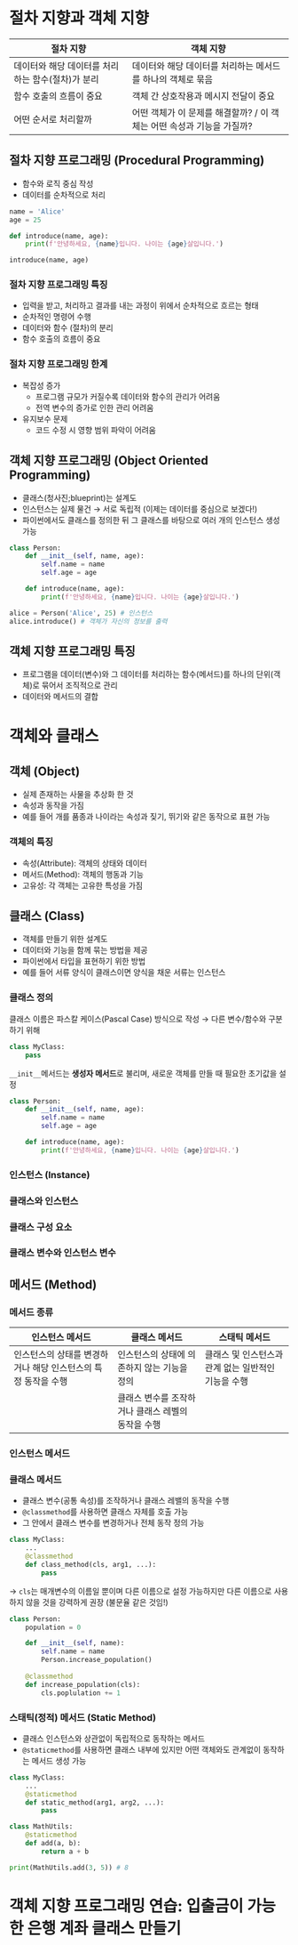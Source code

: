 # 절차 지향과 객체 지향
|절차 지향|객체 지향|
|-----|-----|
|데이터와 해당 데이터를 처리하는 함수(절차)가 분리|데이터와 해당 데이터를 처리하는 메서드를 하나의 객체로 묶음|
|함수 호출의 흐름이 중요|객체 간 상호작용과 메시지 전달이 중요|
|어떤 순서로 처리할까|어떤 객체가 이 문제를 해결할까? / 이 객체는 어떤 속성과 기능을 가질까?|
## 절차 지향 프로그래밍 (Procedural Programming)
- 함수와 로직 중심 작성
- 데이터를 순차적으로 처리
```python
name = 'Alice'
age = 25

def introduce(name, age):
    print(f'안녕하세요, {name}입니다. 나이는 {age}살입니다.')

introduce(name, age)
```
### 절차 지향 프로그래밍 특징
- 입력을 받고, 처리하고 결과를 내는 과정이 위에서 순차적으로 흐르는 형태
- 순차적인 명령어 수행
- 데이터와 함수 (절차)의 분리
- 함수 호출의 흐름이 중요
### 절차 지향 프로그래밍 한계
- 복잡성 증가
    - 프로그램 규모가 커질수록 데이터와 함수의 관리가 어려움
    - 전역 변수의 증가로 인한 관리 어려움
- 유지보수 문제
    - 코드 수정 시 영향 범위 파악이 어려움
## 객체 지향 프로그래밍 (Object Oriented Programming)
- 클래스(청사진;blueprint)는 설계도
- 인스턴스는 실제 물건 → 서로 독립적 (이제는 데이터를 중심으로 보겠다!)
- 파이썬에서도 클래스를 정의한 뒤 그 클래스를 바탕으로 여러 개의 인스턴스 생성 가능
```python
class Person:
    def __init__(self, name, age):
        self.name = name
        self.age = age

    def introduce(name, age):
        print(f'안녕하세요, {name}입니다. 나이는 {age}살입니다.')

alice = Person('Alice', 25) # 인스턴스
alice.introduce() # 객체가 자신의 정보를 출력
```
## 객체 지향 프로그래밍 특징
- 프로그램을 데이터(변수)와 그 데이터를 처리하는 함수(메서드)를 하나의 단위(객체)로 묶어서 조직적으로 관리
- 데이터와 메서드의 결합
# 객체와 클래스
## 객체 (Object)
- 실제 존재하는 사물을 추상화 한 것
- 속성과 동작을 가짐
- 예를 들어 개를 품종과 나이라는 속성과 짖기, 뛰기와 같은 동작으로 표현 가능
### 객체의 특징
- 속성(Attribute): 객체의 상태와 데이터
- 메서드(Method): 객체의 행동과 기능
- 고유성: 각 객체는 고유한 특성을 가짐
## 클래스 (Class)
- 객체를 만들기 위한 설계도
- 데이터와 기능을 함께 묶는 방법을 제공
- 파이썬에서 타입을 표현하기 위한 방법
- 예를 들어 서류 양식이 클래스이면 양식을 채운 서류는 인스턴스
### 클래스 정의
클래스 이름은 파스칼 케이스(Pascal Case) 방식으로 작성 → 다른 변수/함수와 구분하기 위해
```python
class MyClass:
    pass
```
`__init__`메서드는 **생성자 메서드**로 불리며, 새로운 객체를 만들 때 필요한 초기값을 설정
```python
class Person:
    def __init__(self, name, age):
        self.name = name
        self.age = age

    def introduce(name, age):
        print(f'안녕하세요, {name}입니다. 나이는 {age}살입니다.')
```
### 인스턴스 (Instance)
### 클래스와 인스턴스
### 클래스 구성 요소
### 클래스 변수와 인스턴스 변수
## 메서드 (Method)
### 메서드 종류
|인스턴스 메서드|클래스 메서드|스태틱 메서드|
|-------------|-----------|-----------|
|인스턴스의 상태를 변경하거나 해당 인스턴스의 특정 동작을 수행|인스턴스의 상태에 의존하지 않는 기능을 정의|클래스 및 인스턴스과 관계 없는 일반적인 기능을 수행|
||클래스 변수를 조작하거나 클래스 레벨의 동작을 수행||
### 인스턴스 메서드
### 클래스 메서드
- 클래스 변수(공통 속성)를 조작하거나 클래스 레밸의 동작을 수행
- `@classmethod`를 사용하면 클래스 자체를 호출 가능
- 그 안에서 클래스 변수를 변경하거나 전체 동작 정의 가능
```python
class MyClass:
    ...
    @classmethod
    def class_method(cls, arg1, ...):
        pass
```
→ `cls`는 매개변수의 이름일 뿐이며 다른 이름으로 설정 가능하지만 다른 이름으로 사용하지 않을 것을 강력하게 권장 (불문율 같은 것임!)
```python
class Person:
    population = 0

    def __init__(self, name):
        self.name = name
        Person.increase_population()
    
    @classmethod
    def increase_population(cls):
        cls.poplulation += 1
```
### 스태틱(정적) 메서드 (Static Method)
- 클래스 인스턴스와 상관없이 독립적으로 동작하는 메서드
- `@staticmethod`를 사용하면 클래스 내부에 있지만 어떤 객체와도 관계없이 동작하는 메서드 생성 가능
```python
class MyClass:
    ...
    @staticmethod
    def static_method(arg1, arg2, ...):
        pass
```
```python
class MathUtils:
    @staticmethod
    def add(a, b):
        return a + b

print(MathUtils.add(3, 5)) # 8
```
# 객체 지향 프로그래밍 연습: 입출금이 가능한 은행 계좌 클래스 만들기